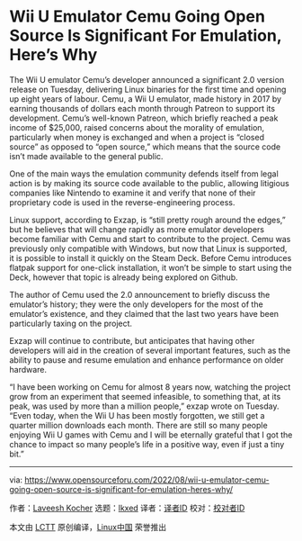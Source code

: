 [#]: subject: "Wii U Emulator Cemu Going Open Source Is Significant For Emulation, Here’s Why"
[#]: via: "https://www.opensourceforu.com/2022/08/wii-u-emulator-cemu-going-open-source-is-significant-for-emulation-heres-why/"
[#]: author: "Laveesh Kocher https://www.opensourceforu.com/author/laveesh-kocher/"
[#]: collector: "lkxed"
[#]: translator: " "
[#]: reviewer: " "
[#]: publisher: " "
[#]: url: " "

Wii U Emulator Cemu Going Open Source Is Significant For Emulation, Here’s Why
======
The Wii U emulator Cemu’s developer announced a significant 2.0 version release on Tuesday, delivering Linux binaries for the first time and opening up eight years of labour. Cemu, a Wii U emulator, made history in 2017 by earning thousands of dollars each month through Patreon to support its development. Cemu’s well-known Patreon, which briefly reached a peak income of $25,000, raised concerns about the morality of emulation, particularly when money is exchanged and when a project is “closed source” as opposed to “open source,” which means that the source code isn’t made available to the general public.

One of the main ways the emulation community defends itself from legal action is by making its source code available to the public, allowing litigious companies like Nintendo to examine it and verify that none of their proprietary code is used in the reverse-engineering process.

Linux support, according to Exzap, is “still pretty rough around the edges,” but he believes that will change rapidly as more emulator developers become familiar with Cemu and start to contribute to the project. Cemu was previously only compatible with Windows, but now that Linux is supported, it is possible to install it quickly on the Steam Deck. Before Cemu introduces flatpak support for one-click installation, it won’t be simple to start using the Deck, however that topic is already being explored on Github.

The author of Cemu used the 2.0 announcement to briefly discuss the emulator’s history; they were the only developers for the most of the emulator’s existence, and they claimed that the last two years have been particularly taxing on the project.

Exzap will continue to contribute, but anticipates that having other developers will aid in the creation of several important features, such as the ability to pause and resume emulation and enhance performance on older hardware.

“I have been working on Cemu for almost 8 years now, watching the project grow from an experiment that seemed infeasible, to something that, at its peak, was used by more than a million people,” exzap wrote on Tuesday. “Even today, when the Wii U has been mostly forgotten, we still get a quarter million downloads each month. There are still so many people enjoying Wii U games with Cemu and I will be eternally grateful that I got the chance to impact so many people’s life in a positive way, even if just a tiny bit.”

--------------------------------------------------------------------------------

via: https://www.opensourceforu.com/2022/08/wii-u-emulator-cemu-going-open-source-is-significant-for-emulation-heres-why/

作者：[Laveesh Kocher][a]
选题：[lkxed][b]
译者：[译者ID](https://github.com/译者ID)
校对：[校对者ID](https://github.com/校对者ID)

本文由 [LCTT](https://github.com/LCTT/TranslateProject) 原创编译，[Linux中国](https://linux.cn/) 荣誉推出

[a]: https://www.opensourceforu.com/author/laveesh-kocher/
[b]: https://github.com/lkxed
